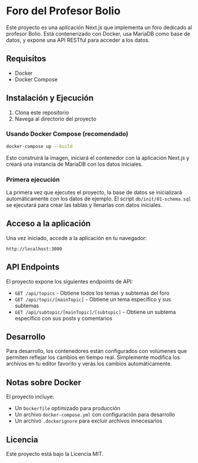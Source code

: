 # Foro del Profesor Bolio

Este proyecto es una aplicación Next.js que implementa un foro dedicado al profesor Bolio. Está contenerizado con Docker, usa MariaDB como base de datos, y expone una API RESTful para acceder a los datos.

## Requisitos

- Docker
- Docker Compose

## Instalación y Ejecución

1. Clona este repositorio
2. Navega al directorio del proyecto

### Usando Docker Compose (recomendado)

```bash
docker-compose up --build
```

Esto construirá la imagen, iniciará el contenedor con la aplicación Next.js y creará una instancia de MariaDB con los datos iniciales.

### Primera ejecución

La primera vez que ejecutes el proyecto, la base de datos se inicializará automáticamente con los datos de ejemplo. El script `db/init/01-schema.sql` se ejecutará para crear las tablas y llenarlas con datos iniciales.

## Acceso a la aplicación

Una vez iniciado, accede a la aplicación en tu navegador:

```
http://localhost:3000
```

## API Endpoints

El proyecto expone los siguientes endpoints de API:

- `GET /api/topics` - Obtiene todos los temas y subtemas del foro
- `GET /api/topic/[mainTopic]` - Obtiene un tema específico y sus subtemas
- `GET /api/subtopic/[mainTopic]/[subtopic]` - Obtiene un subtema específico con sus posts y comentarios

## Desarrollo

Para desarrollo, los contenedores están configurados con volúmenes que permiten reflejar los cambios en tiempo real. Simplemente modifica los archivos en tu editor favorito y verás los cambios automáticamente.

## Notas sobre Docker

El proyecto incluye:

- Un `Dockerfile` optimizado para producción
- Un archivo `docker-compose.yml` con configuración para desarrollo
- Un archivo `.dockerignore` para excluir archivos innecesarios

## Licencia

Este proyecto está bajo la Licencia MIT.